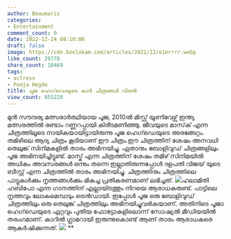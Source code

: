 ```yaml
---
author: Beaumaris
categories:
- Entertainment
comment_count: 0
date: 2022-12-24 08:10:06
draft: false
image: https://cdn.boolokam.com/articles/2022/12/e1errrr.webp
like_count: 29778
share_count: 10469
tags:
- actress
- Pooja Hegde
title: പൂജ ഹെഗ്‌ഡെയുടെ കാർ ചിത്രങ്ങൾ വിരൽ
view_count: 855228
---
```


മുൻ സൗന്ദര്യ മത്സരാർത്ഥിയായ പൂജ, 2010ൽ മിസ്സ് യൂണിവേഴ്സ് ഇന്ത്യ മത്സരത്തിൽ രണ്ടാം റണ്ണറപ്പായി കിരീടമണിഞ്ഞു. ജീവയുടെ മാസ്‌ക് എന്ന ചിത്രത്തിലൂടെ നായികയായിട്ടായിരുന്നു പൂജ ഹെഗ്‌ഡെയുടെ അരങ്ങേറ്റം. തമിഴിലെ ആദ്യ ചിത്രം കൂടിയാണ് ഈ ചിത്രം.ഈ ചിത്രത്തിന് ശേഷം അനവധി തെലുങ്ക് സിനിമകളിൽ താരം അഭിനയിച്ചു. ഏതാനും ബോളിവുഡ് ചിത്രങ്ങളിലും പൂജ അഭിനയിച്ചിട്ടുണ്ട്. മാസ്ക് എന്ന ചിത്രത്തിന് ശേഷം തമിഴ് സിനിമയിൽ അധികം അവസരങ്ങൾ ഒന്നും തന്നെ ഇല്ലാതിരുന്നപ്പോൾ ദളപതി വിജയ് യുടെ ബീസ്റ്റ് എന്ന ചിത്രത്തിൽ താരം അഭിനയിച്ചു. ചിത്രത്തിനും ചിത്രത്തിലെ പാട്ടുകൾക്കും നൃത്തങ്ങൾക്കും മികച്ച പ്രതികരണമാണ് ലഭിച്ചത്. ![](https://cdn.boolokam.com/articles/2022/12/e1errrr.webp)ഹലാമിതി ഹബിപോ എന്ന ഗാനത്തിന് എല്ലായിടത്തും നിറയെ ആരാധകരുണ്ട്. പാട്ടിലെ നൃത്തവും ലോകമെമ്പാടും ട്രെൻഡായി. ഇപ്പോൾ പൂജ ഒരു ബോളിവുഡ് ചിത്രത്തിലും ഒരു തെലുങ്ക് ചിത്രത്തിലും അഭിനയിച്ചുവരികയാണ്. അതിനിടെ പൂജാ ഹെഗ്‌ഡെയുടെ ഏറ്റവും പുതിയ ഫോട്ടോകളിലൊന്ന് സോഷ്യൽ മീഡിയയിൽ തരംഗമാണ്. കാറിൽ ഗ്ലാമറായി ഇരുന്നുകൊണ്ട് ആണ് താരം ആരാധകരെ ആകർഷിക്കുന്നത്. ![](https://cdn.boolokam.com/articles/2022/12/e2rrrr.webp) ** &nbsp;